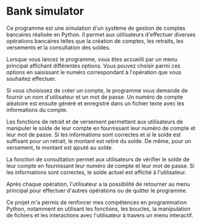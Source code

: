 # Bank simulator
Ce programme est une simulation d'un système de gestion de comptes bancaires réalisée en Python. Il permet aux utilisateurs d'effectuer diverses opérations bancaires telles que la création de comptes, les retraits, les versements et la consultation des soldes.

Lorsque vous lancez le programme, vous êtes accueilli par un menu principal affichant différentes options. Vous pouvez choisir parmi ces options en saisissant le numéro correspondant à l'opération que vous souhaitez effectuer.

Si vous choisissez de créer un compte, le programme vous demande de fournir un nom d'utilisateur et un mot de passe. Un numéro de compte aléatoire est ensuite généré et enregistré dans un fichier texte avec les informations du compte.

Les fonctions de retrait et de versement permettent aux utilisateurs de manipuler le solde de leur compte en fournissant leur numéro de compte et leur mot de passe. Si les informations sont correctes et si le solde est suffisant pour un retrait, le montant est retiré du solde. De même, pour un versement, le montant est ajouté au solde.

La fonction de consultation permet aux utilisateurs de vérifier le solde de leur compte en fournissant leur numéro de compte et leur mot de passe. Si les informations sont correctes, le solde actuel est affiché à l'utilisateur.

Après chaque opération, l'utilisateur a la possibilité de retourner au menu principal pour effectuer d'autres opérations ou de quitter le programme.

Ce projet m'a permis de renforcer mes compétences en programmation Python, notamment en utilisant les fonctions, les boucles, la manipulation de fichiers et les interactions avec l'utilisateur à travers un menu interactif.

